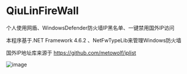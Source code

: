 # QiuLinFireWall
个人使用网盾、WindowsDefender防火墙IP黑名单、一键禁用国外IP访问

本程序基于.NET Framework 4.6.2 、NetFwTypeLib来管理Windows防火墙 

国外IP地址库来源于 https://github.com/metowolf/iplist

![image](https://user-images.githubusercontent.com/53858121/164959252-b9a327b3-3a0b-49da-8300-a9cfe2851aaa.png)

